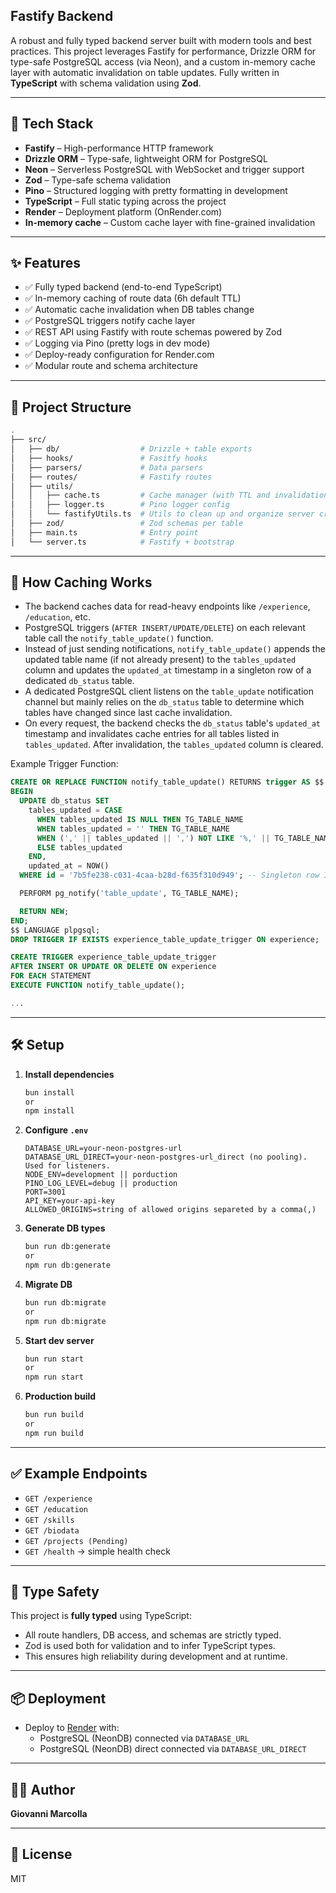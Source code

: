 ## Fastify Backend

A robust and fully typed backend server built with modern tools and best practices. This project leverages Fastify for performance, Drizzle ORM for type-safe PostgreSQL access (via Neon), and a custom in-memory cache layer with automatic invalidation on table updates. Fully written in **TypeScript** with schema validation using **Zod**.

---

## 🚀 Tech Stack

- **Fastify** – High-performance HTTP framework
- **Drizzle ORM** – Type-safe, lightweight ORM for PostgreSQL
- **Neon** – Serverless PostgreSQL with WebSocket and trigger support
- **Zod** – Type-safe schema validation
- **Pino** – Structured logging with pretty formatting in development
- **TypeScript** – Full static typing across the project
- **Render** – Deployment platform (OnRender.com)
- **In-memory cache** – Custom cache layer with fine-grained invalidation

---

## ✨ Features

- ✅ Fully typed backend (end-to-end TypeScript)
- ✅ In-memory caching of route data (6h default TTL)
- ✅ Automatic cache invalidation when DB tables change
- ✅ PostgreSQL triggers notify cache layer
- ✅ REST API using Fastify with route schemas powered by Zod
- ✅ Logging via Pino (pretty logs in dev mode)
- ✅ Deploy-ready configuration for Render.com
- ✅ Modular route and schema architecture

---

## 📁 Project Structure

```bash
.
├── src/
│   ├── db/                  # Drizzle + table exports
│   ├── hooks/               # Fasitfy hooks
│   ├── parsers/             # Data parsers 
│   ├── routes/              # Fastify routes
│   ├── utils/
│   │   ├── cache.ts         # Cache manager (with TTL and invalidation)
│   │   ├── logger.ts        # Pino logger config
│   │   └── fastifyUtils.ts  # Utils to clean up and organize server creation
│   ├── zod/                 # Zod schemas per table
│   ├── main.ts              # Entry point
│   └── server.ts            # Fastify + bootstrap
```

---

## 🧠 How Caching Works

- The backend caches data for read-heavy endpoints like `/experience`, `/education`, etc.
- PostgreSQL triggers (`AFTER INSERT/UPDATE/DELETE`) on each relevant table call the `notify_table_update()` function.
- Instead of just sending notifications, `notify_table_update()` appends the updated table name (if not already present) to the `tables_updated` column and updates the `updated_at` timestamp in a singleton row of a dedicated `db_status` table.
- A dedicated PostgreSQL client listens on the `table_update` notification channel but mainly relies on the `db_status` table to determine which tables have changed since last cache invalidation.
- On every request, the backend checks the `db_status` table's `updated_at` timestamp and invalidates cache entries for all tables listed in `tables_updated`. After invalidation, the `tables_updated` column is cleared.

Example Trigger Function:

```sql
CREATE OR REPLACE FUNCTION notify_table_update() RETURNS trigger AS $$
BEGIN
  UPDATE db_status SET
    tables_updated = CASE
      WHEN tables_updated IS NULL THEN TG_TABLE_NAME
      WHEN tables_updated = '' THEN TG_TABLE_NAME
      WHEN (',' || tables_updated || ',') NOT LIKE '%,' || TG_TABLE_NAME || ',%' THEN tables_updated || ',' || TG_TABLE_NAME
      ELSE tables_updated
    END,
    updated_at = NOW()
  WHERE id = '7b5fe238-c031-4caa-b28d-f635f310d949'; -- Singleton row ID

  PERFORM pg_notify('table_update', TG_TABLE_NAME);

  RETURN NEW;
END;
$$ LANGUAGE plpgsql;
DROP TRIGGER IF EXISTS experience_table_update_trigger ON experience;

CREATE TRIGGER experience_table_update_trigger
AFTER INSERT OR UPDATE OR DELETE ON experience
FOR EACH STATEMENT
EXECUTE FUNCTION notify_table_update();

...
```

---

## 🛠 Setup

1. **Install dependencies**  
   ```bash
   bun install
   or
   npm install
   ```

2. **Configure `.env`**

   ```env
   DATABASE_URL=your-neon-postgres-url
   DATABASE_URL_DIRECT=your-neon-postgres-url_direct (no pooling). Used for listeners.
   NODE_ENV=development || porduction
   PINO_LOG_LEVEL=debug || production
   PORT=3001
   API_KEY=your-api-key
   ALLOWED_ORIGINS=string of allowed origins separeted by a comma(,)
   ```

3. **Generate DB types**  
   ```bash
   bun run db:generate
   or
   npm run db:generate
   ```

4. **Migrate DB**  
   ```bash
   bun run db:migrate
   or
   npm run db:migrate
   ```

5. **Start dev server**
   ```bash
   bun run start
   or
   npm run start
   ```

6. **Production build**
   ```bash
   bun run build
   or
   npm run build
   ```

---

## ✅ Example Endpoints

- `GET /experience`
- `GET /education`
- `GET /skills`
- `GET /biodata`
- `GET /projects (Pending)`
- `GET /health` → simple health check

---

## 🧪 Type Safety

This project is **fully typed** using TypeScript:
- All route handlers, DB access, and schemas are strictly typed.
- Zod is used both for validation and to infer TypeScript types.
- This ensures high reliability during development and at runtime.

---

## 📦 Deployment

- Deploy to [Render](https://render.com) with:
  - PostgreSQL (NeonDB) connected via `DATABASE_URL`
  - PostgreSQL (NeonDB) direct connected via `DATABASE_URL_DIRECT`

---

## 👨‍💻 Author

**Giovanni Marcolla**

---

## 📜 License

MIT
